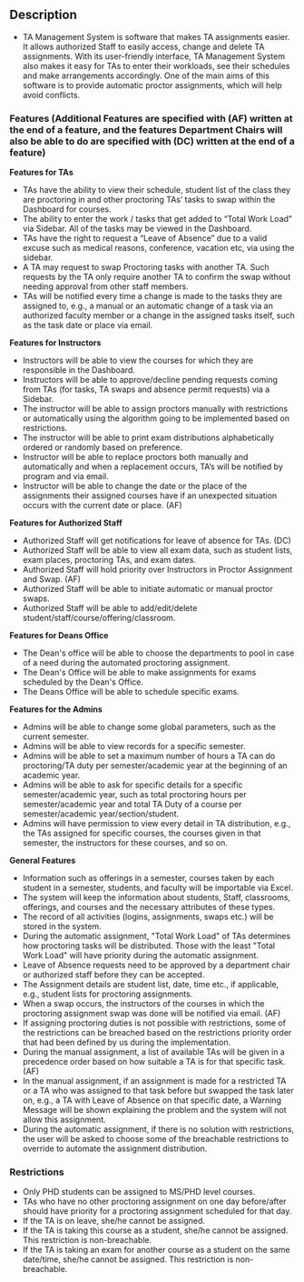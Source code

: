 ## Description
- TA Management System is software that makes TA assignments easier. It allows authorized Staff to easily access, change and delete TA assignments. With its user-friendly interface, TA Management System also makes it easy for TAs to enter their workloads, see their schedules and make arrangements accordingly. One of the main aims of this software is to provide automatic proctor assignments, which will help avoid conflicts.  
### Features (Additional Features are specified with (AF) written at the end of a feature, and the features Department Chairs will also be able to do are specified with (DC) written at the end of a feature)
**Features for TAs**
- TAs have the ability to view their schedule, student list of the class they are proctoring in and other proctoring TAs’ tasks to swap within the Dashboard for courses.  
- The ability to enter the work / tasks that get added to “Total Work Load” via Sidebar. All of the tasks may be viewed in the Dashboard.
- TAs have the right to request a “Leave of Absence” due to a valid excuse such as medical reasons, conference, vacation etc, via using the sidebar. 
- A TA may request to swap Proctoring tasks with another TA. Such requests by the TA only require another TA to confirm the swap without needing approval from other staff members.
- TAs will be notified every time a change is made to the tasks they are assigned to, e.g., a manual or an automatic change of a task via an authorized faculty member or a change in the assigned tasks itself, such as the task date or place via email.

**Features for Instructors**
- Instructors will be able to view the courses for which they are responsible in the Dashboard.
- Instructors will be able to approve/decline pending requests coming from TAs (for tasks, TA swaps and absence permit requests) via a Sidebar.
- The instructor will be able to assign proctors manually with restrictions or automatically using the algorithm going to be implemented based on restrictions. 
- The instructor will be able to print exam distributions alphabetically ordered or randomly based on preference.
- Instructor will be able to replace proctors both manually and automatically and when a replacement occurs, TA’s will be notified by program and via email.
- Instructor will be able to change the date or the place of the assignments their assigned courses have if an unexpected situation occurs with the current date or place. (AF)

**Features for Authorized Staff**
- Authorized Staff will get notifications for leave of absence for TAs. (DC)
- Authorized Staff will be able to view all exam data, such as student lists, exam places, proctoring TAs, and exam dates.
- Authorized Staff will hold priority over Instructors in Proctor Assignment and Swap. (AF)
- Authorized Staff will be able to initiate automatic or manual proctor swaps.
- Authorized Staff will be able to add/edit/delete student/staff/course/offering/classroom​.

**Features for Deans Office** 
- The Dean's office will be able to choose the departments to pool in case of a need during the automated proctoring assignment.
- The Dean's Office will be able to make assignments for exams scheduled by the Dean's Office.
- The Deans Office will be able to schedule specific exams.

**Features for the Admins**
- Admins will be able to change some global parameters, such as the current semester.
- Admins will be able to view records for a specific semester.
- Admins will be able to set a maximum number of hours a TA can do proctoring/TA duty per semester/academic year at the beginning of an academic year.
- Admins will be able to ask for specific details for a specific semester/academic year, such as total proctoring hours per semester/academic year and total TA Duty of a course per semester/academic year/section/student.
- Admins will have permission to view every detail in TA distribution, e.g., the TAs assigned for specific courses, the courses given in that semester, the instructors for these courses, and so on.

**General Features**
- Information such as offerings in a semester, courses taken by each student in a semester, students, and faculty will be importable via Excel.
- The system will keep the information about students, Staff, classrooms, offerings, and courses and the necessary attributes of these types.
- The record of all activities (logins, assignments, swaps etc.) will be stored in the system.
- During the automatic assignment, "Total Work Load" of TAs determines how proctoring tasks will be distributed. Those with the least "Total Work Load" will have priority during the automatic assignment.
- Leave of Absence requests need to be approved by a department chair or authorized staff before they can be accepted.
- The Assignment details are student list, date, time etc., if applicable, e.g., student lists for proctoring assignments.
- When a swap occurs, the instructors of the courses in which the proctoring assignment swap was done will be notified via email. (AF)
- If assigning proctoring duties is not possible with restrictions, some of the restrictions can be breached based on the restrictions priority order that had been defined by us during the implementation.
- During the manual assignment, a list of available TAs will be given in a precedence order based on how suitable a TA is for that specific task. (AF)
- In the manual assignment, if an assignment is made for a restricted TA or a TA who was assigned to that task before but swapped the task later on, e.g., a TA with Leave of Absence on that specific date, a Warning Message will be shown explaining the problem and the system will not allow this assignment.
- During the automatic assignment, if there is no solution with restrictions, the user will be asked to choose some of the breachable restrictions to override to automate the assignment distribution.

### Restrictions 
- Only PHD students can be assigned to MS/PHD level courses.​
- TAs who have no other proctoring assignment on one day before/after should have priority for a proctoring assignment scheduled for that day.
- If the TA is on leave, she/he cannot be assigned.
- If the TA is taking this course as a student, she/he cannot be assigned. This restriction is non-breachable.
- If the TA is taking an exam for another course as a student on the same date/time, she/he cannot be assigned. This restriction is non-breachable.
